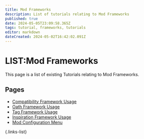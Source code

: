 ```yaml
---
title: Mod Frameworks
description: List of tutorials relating to Mod Frameworks
published: true
date: 2024-05-05T23:09:58.365Z
tags: tutorial, frameworks, tutorials
editor: markdown
dateCreated: 2024-05-02T16:42:02.091Z
---
```


# LIST:Mod Frameworks
This page is a list of existing Tutorials relating to Mod Frameworks.

## Pages
- [Compatibility Framework Usage](compatibility-framework)
- [Oath Framework Usage](oath-framework-usage)
- [Tag Framework Usage](using-tag-framework)
- [Inspiration Framework Usage](using-inspiration-framework)
- [Mod Configuration Menu](mod-configuration-menu)

{.links-list}